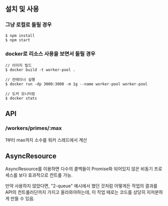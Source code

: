 ## 설치 및 사용

### 그냥 로컬로 돌릴 경우
```
$ npm install
$ npm start
```

### docker로 리소스 사용을 보면서 돌릴 경우
```
// 이미지 빌드
$ docker build -t worker-pool .

// 컨테이너 실행
$ docker run -dp 3000:3000 -m 1g --name worker-pool worker-pool

// 도커 모니터링
$ docker stats
```

## API

### /workers/primes/:max

1부터 max까지 소수를 워커 스레드에서 계산


## AsyncResource

AsyncResource를 이용하면 다수의 콜백들이 Promise화 되어있지 않은 비동기 프로세스를 보다 효과적으로 컨트롤 가능.

만약 사용하지 않았다면, "2-queue" 예시에서 했던 것처럼 어떻게든 작업의 결과를 API의 컨트롤러단까지 가지고 올라와야하는데, 이 작업 때로는 코드를 상당히 지저분하게 만들 수 있음.